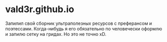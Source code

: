 # vald3r.github.io
Запилил свой сборник ультраполезных ресурсов с преферансом и поэтессами.
Когда-нибудь я его обязательно по человечески оформлю и запилю сетку на гридах.
Но это не точно xD.
